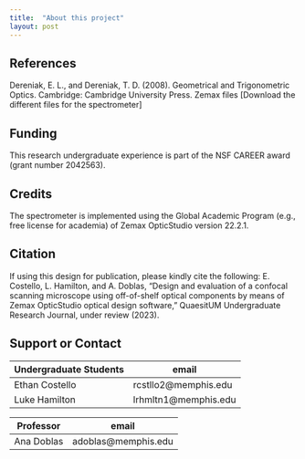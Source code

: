 ```yaml
---
title:  "About this project"
layout: post
---
```


## References
Dereniak, E. L., and Dereniak, T. D. (2008). Geometrical and Trigonometric Optics. Cambridge: Cambridge University Press.
Zemax files
[Download the different files for the spectrometer]

## Funding
This research undergraduate experience is part of the NSF CAREER award (grant number 2042563).

## Credits
The spectrometer is implemented using the Global Academic Program (e.g., free license for academia) of Zemax OpticStudio version 22.2.1. 

## Citation
If using this design for publication, please kindly cite the following: E. Costello, L. Hamilton, and A. Doblas, “Design and evaluation of a confocal scanning microscope using off-of-shelf optical components by means of Zemax OpticStudio optical design software,” QuaesitUM Undergraduate Research Journal, under review (2023).

## Support or Contact
<table>
  <thead>
    <tr>
      <th>Undergraduate Students</th>
      <th>email</th>
    </tr>
  </thead>
  <tbody>
    <tr>
      <td>Ethan Costello</td>
      <td>rcstllo2@memphis.edu</td>
    </tr>
    <tr>
      <td>Luke Hamilton</td>
      <td>lrhmltn1@memphis.edu</td>
    </tr>
  </tbody>
</table>

<table>
  <thead>
    <tr>
      <th>Professor</th>
      <th>email</th>
    </tr>
  </thead>
  <tbody>
    <tr>
      <td>Ana Doblas</td>
      <td>adoblas@memphis.edu</td>
    </tr>
  </tbody>
</table>
